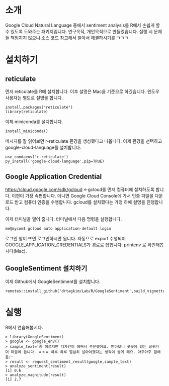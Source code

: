 # 소개
Google Cloud Natural Language 중에서 sentiment analysis를 R에서 손쉽게 할 수 있도록 도와주는 패키지입니다.
연구목적, 개인목적으로 만들었습니다.
실행 시 문제들 책임지지 않으니 소스 코드 참고해서 알아서 해결하시기를 ㅋㅋㅋ 

# 설치하기
## reticulate
먼저 reticulate를 R에 설치합니다. 이후 설명은 Mac을 기준으로 하겠습니다. 윈도우 사용자는 별도로 설명을 합니다.

```
install.packages("reticulate")
library(reticulate)
```  

이제 miniconda를 설치합니다. 

```
install_miniconda()
```

메시지를 잘 읽어보면 r-reticulate 환경을 생성했다고 나옵니다. 이제 환경을 선택하고 google-cloud-language를 설치합니다.

```
use_condaenv('r-reticulate')
py_install('google-cloud-language',pip=TRUE)
```

## Google Application Credential 

https://cloud.google.com/sdk/gcloud <-gcloud를 먼저 컴퓨터에 설치하도록 합니다. 이편이 가장 속편합니다. 아니면 Google Cloud Console에 가서 인증 파일을 다운로드 받고 컴퓨터 인증을 수행합니다. gcloud를 설치했다는 가정 하에 설명을 진행합니다.

이제 터미널을 열어 줍니다. 터미널에서 다음 명령을 실행합니다.

```
me@mycom$ gcloud auto application-default login 
```

로그인 창이 뜨면 로그인하시면 됩니다. 자동으로 export 수행되어 GOOGLE_APPLICATION_CREDENTIALS가 경로로 잡힙니다. printenv 로 확인해봅시다(Mac).

## GoogleSentiment 설치하기

이제 Github에서 GoogleSentiment를 설치합니다.

```
remotes::install_github('drtagkim/Lab/R/GoogleSentiment',build_vignettes=TRUE)
```

# 실행
R에서 연습해봅시다.

```
> library(GoogleSentiment)
> google <- google_env()
> sample_text='좀 이르지만 디자인이 예뻐서 주문했어요. 받아보니 곳곳에 있는 글귀가 더 마음에 듭니다. ㅎㅎㅎ 하루 하루 열심히 살아야겠다는 생각이 들게 해요. 아주아주 맘에듬!'
> result <- request_sentiment_result(google,sample_text)
> analyze_sentiment(result)
[1] 0.6
> analyze_magnitude(result)
[1] 2.7
```


